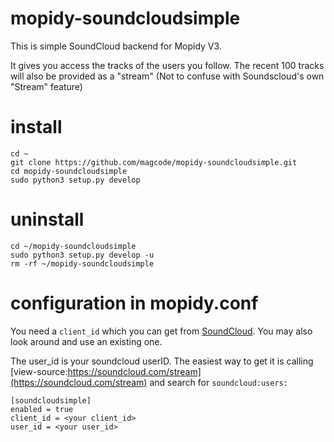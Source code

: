 # mopidy-soundcloudsimple

This is simple SoundCloud backend for Mopidy V3.

It gives you access the tracks of the users you follow. The recent 100 tracks will also be provided as a "stream" (Not to confuse with Soundscloud's own "Stream" feature)

# install
```
cd ~
git clone https://github.com/magcode/mopidy-soundcloudsimple.git
cd mopidy-soundcloudsimple
sudo python3 setup.py develop
```

# uninstall
```
cd ~/mopidy-soundcloudsimple
sudo python3 setup.py develop -u
rm -rf ~/mopidy-soundcloudsimple
```

# configuration in mopidy.conf

You need a `client_id` which you can get from [SoundCloud](https://soundcloud.com/you/apps). You may also look around and use an existing one.

The user_id is your soundcloud userID. The easiest way to get it is calling [view-source:https://soundcloud.com/stream](https://soundcloud.com/stream) and search for `soundcloud:users:`

```
[soundcloudsimple]
enabled = true
client_id = <your client_id>
user_id = <your user_id>
```
